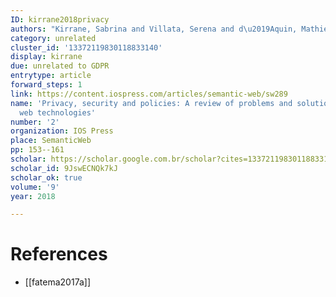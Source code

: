 ```yaml
---
ID: kirrane2018privacy
authors: "Kirrane, Sabrina and Villata, Serena and d\u2019Aquin, Mathieu"
category: unrelated
cluster_id: '13372119830118833140'
display: kirrane
due: unrelated to GDPR
entrytype: article
forward_steps: 1
link: https://content.iospress.com/articles/semantic-web/sw289
name: 'Privacy, security and policies: A review of problems and solutions with semantic
  web technologies'
number: '2'
organization: IOS Press
place: SemanticWeb
pp: 153--161
scholar: https://scholar.google.com.br/scholar?cites=13372119830118833140&as_sdt=2005&sciodt=0,5&hl=en
scholar_id: 9JswECNQk7kJ
scholar_ok: true
volume: '9'
year: 2018

---
```


# References

- [[fatema2017a]]
